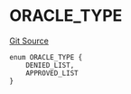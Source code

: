 # ORACLE_TYPE
[Git Source](https://github.com/thrackle-io/rules-engine/blob/af2c902a06ffbdb4f9de3bdbb6a20c476a93b949/src/protocol/economic/ruleProcessor/RuleCodeData.sol)


```solidity
enum ORACLE_TYPE {
    DENIED_LIST,
    APPROVED_LIST
}
```

